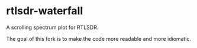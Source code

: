 rtlsdr-waterfall
================

A scrolling spectrum plot for RTLSDR.

The goal of this fork is to make the code more readable and more idiomatic.
